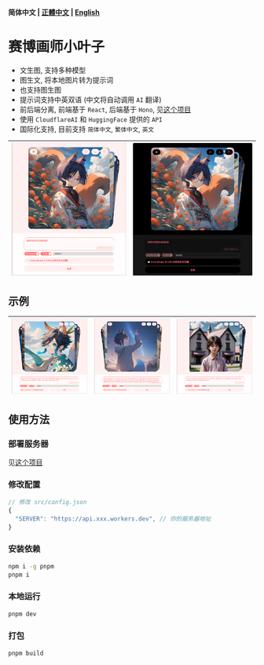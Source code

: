 **简体中文 | [正體中文](README_ZH_TW.md) | [English](README.md)**

# 赛博画师小叶子
- 文生图, 支持多种模型
- 图生文, 将本地图片转为提示词
- 也支持图生图
- 提示词支持中英双语 (中文将自动调用 `AI` 翻译)
- 前后端分离, 前端基于 `React`, 后端基于 `Hono`, 见[这个项目](https://github.com/LeafYeeXYZ/MyAPIs)
- 使用 `CloudflareAI` 和 `HuggingFace` 提供的 `API`
- 国际化支持, 目前支持 `简体中文`, `繁体中文`, `英文`

|![](./readme/light.png)|![](./readme/dark.png)|
|:---:|:---:|

## 示例
|![](./readme/example2.png)|![](./readme/example3.png)|![](./readme/example4.png)|
|:---:|:---:|:---:|

## 使用方法
### 部署服务器
见[这个项目](https://github.com/LeafYeeXYZ/MyAPIs)

### 修改配置
```javascript
// 修改 src/config.json
{
  "SERVER": "https://api.xxx.workers.dev", // 你的服务器地址
}
```

### 安装依赖
```bash
npm i -g pnpm
pnpm i
```

### 本地运行
```bash
pnpm dev
```

### 打包
```bash
pnpm build
```